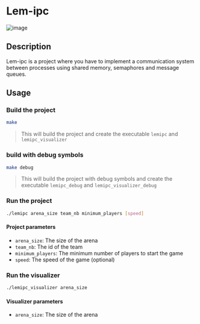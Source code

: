 # Lem-ipc

![image](https://github.com/tmatis/lemipc/assets/54767855/179a7162-1d6e-4ab3-a745-bafe23dfa21d)

## Description

Lem-ipc is a project where you have to implement a communication system between processes using shared memory, semaphores and message queues.

## Usage

### Build the project

```bash
make
```

> This will build the project and create the executable `lemipc` and `lemipc_visualizer`

### build with debug symbols

```bash
make debug
```

> This will build the project with debug symbols and create the executable `lemipc_debug` and `lemipc_visualizer_debug`

### Run the project

```bash
./lemipc arena_size team_nb minimum_players [speed]
```

#### Project parameters

- `arena_size`: The size of the arena
- `team_nb`: The id of the team
- `minimum_players`: The minimum number of players to start the game
- `speed`: The speed of the game (optional)

### Run the visualizer

```bash
./lemipc_visualizer arena_size
```

#### Visualizer parameters

- `arena_size`: The size of the arena
